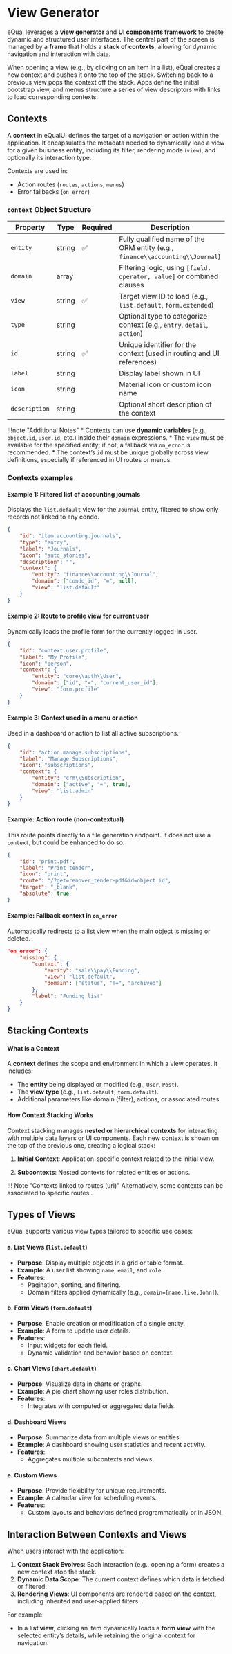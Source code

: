 # View Generator



eQual leverages a **view generator** and **UI components framework** to create dynamic and structured user interfaces. The central part of the screen is managed by a **frame** that holds a **stack of contexts**, allowing for dynamic navigation and interaction with data.

When opening a view (e.g., by clicking on an item in a list), eQual creates a new context and pushes it onto the top of the stack. Switching back to a previous view pops the context off the stack. Apps define the initial bootstrap view, and menus structure a series of view descriptors with links to load corresponding contexts.


## Contexts

A **context** in eQualUI defines the target of a navigation or action within the application. It encapsulates the metadata needed to dynamically load a view for a given business entity, including its filter, rendering mode (`view`), and optionally its interaction type.

Contexts are used in:

* Action routes (`routes`, `actions`, `menus`)
* Error fallbacks (`on_error`)



### `context` Object Structure

| Property      | Type   | Required | Description                                                  |
| ------------- | ------ | -------- | ------------------------------------------------------------ |
| `entity`      | string | ✅        | Fully qualified name of the ORM entity (e.g., `finance\\accounting\\Journal`) |
| `domain`      | array  |          | Filtering logic, using `[field, operator, value]` or combined clauses |
| `view`        | string | ✅        | Target view ID to load (e.g., `list.default`, `form.extended`) |
| `type`        | string |          | Optional type to categorize context (e.g., `entry`, `detail`, `action`) |
| `id`          | string | ✅        | Unique identifier for the context (used in routing and UI references) |
| `label`       | string |          | Display label shown in UI                                    |
| `icon`        | string |          | Material icon or custom icon name                            |
| `description` | string |          | Optional short description of the context                    |


!!!note "Additional Notes"
    * Contexts can use **dynamic variables** (e.g., `object.id`, `user.id`, etc.) inside their `domain` expressions.
    * The `view` must be available for the specified entity; if not, a fallback via `on_error` is recommended.
    * The context’s `id` must be unique globally across view definitions, especially if referenced in UI routes or menus.


### Contexts examples

#### Example 1: Filtered list of accounting journals
Displays the `list.default` view for the `Journal` entity, filtered to show only records not linked to any condo.

```json
{
    "id": "item.accounting.journals",
    "type": "entry",
    "label": "Journals",
    "icon": "auto_stories",
    "description": "",
    "context": {
        "entity": "finance\\accounting\\Journal",
        "domain": ["condo_id", "=", null],
        "view": "list.default"
    }
}
```

#### Example 2: Route to profile view for current user
Dynamically loads the profile form for the currently logged-in user.
```json
{
    "id": "context.user.profile",
    "label": "My Profile",
    "icon": "person",
    "context": {
        "entity": "core\\auth\\User",
        "domain": ["id", "=", "current_user_id"],
        "view": "form.profile"
    }
}
```

####  Example 3: Context used in a menu or action
Used in a dashboard or action to list all active subscriptions.
```json
{
    "id": "action.manage.subscriptions",
    "label": "Manage Subscriptions",
    "icon": "subscriptions",
    "context": {
        "entity": "crm\\Subscription",
        "domain": ["active", "=", true],
        "view": "list.admin"
    }
}
```


#### Example: Action route (non-contextual)
This route points directly to a file generation endpoint. It does not use a `context`, but could be enhanced to do so.

```json
{
    "id": "print.pdf",
    "label": "Print tender",
    "icon": "print",
    "route": "/?get=renover_tender-pdf&id=object.id",
    "target": "_blank",
    "absolute": true
}
```

#### Example: Fallback context in `on_error`
Automatically redirects to a list view when the main object is missing or deleted.
```json
"on_error": {
    "missing": {
        "context": {
            "entity": "sale\\pay\\Funding",
            "view": "list.default",
            "domain": ["status", "!=", "archived"]
        },
        "label": "Funding list"
    }
}
```



##  Stacking Contexts

#### What is a Context
A **context** defines the scope and environment in which a view operates. It includes:
- The **entity** being displayed or modified (e.g., `User`, `Post`).
- The **view type** (e.g., `list.default`, `form.default`).
- Additional parameters like domain (filter), actions, or associated routes.

#### How Context Stacking Works
Context stacking manages **nested or hierarchical contexts** for interacting with multiple data layers or UI components. Each new context is shown on the top of the previous one, creating a logical stack:
1. **Initial Context**: Application-specific context related to the initial view.

2. **Subcontexts**: Nested contexts for related entities or actions.

    

!!! Note "Contexts linked to routes (url)"
    Alternatively, some contexts can be associated to specific routes .



##  Types of Views

eQual supports various view types tailored to specific use cases:

#### a. List Views (`list.default`)
- **Purpose**: Display multiple objects in a grid or table format.
- **Example**: A user list showing `name`, `email`, and `role`.
- **Features**:
  - Pagination, sorting, and filtering.
  - Domain filters applied dynamically (e.g., `domain=[name,like,John]`).

#### b. Form Views (`form.default`)
- **Purpose**: Enable creation or modification of a single entity.
- **Example**: A form to update user details.
- **Features**:
  - Input widgets for each field.
  - Dynamic validation and behavior based on context.

#### c. Chart Views (`chart.default`)
- **Purpose**: Visualize data in charts or graphs.
- **Example**: A pie chart showing user roles distribution.
- **Features**:
  - Integrates with computed or aggregated data fields.

#### d. Dashboard Views
- **Purpose**: Summarize data from multiple views or entities.
- **Example**: A dashboard showing user statistics and recent activity.
- **Features**:
  - Aggregates multiple subcontexts and views.

#### e. Custom Views
- **Purpose**: Provide flexibility for unique requirements.
- **Example**: A calendar view for scheduling events.
- **Features**:
  - Custom layouts and behaviors defined programmatically or in JSON.



## Interaction Between Contexts and Views

When users interact with the application:
1. **Context Stack Evolves**: Each interaction (e.g., opening a form) creates a new context atop the stack.
2. **Dynamic Data Scope**: The current context defines which data is fetched or filtered.
3. **Rendering Views**: UI components are rendered based on the context, including inherited and user-applied filters.

For example:
- In a **list view**, clicking an item dynamically loads a **form view** with the selected entity’s details, while retaining the original context for navigation.

